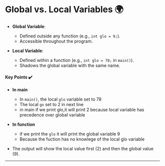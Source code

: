 
# Global vs. Local Variables 🌍
- **Global Variable**: 
  - Defined outside any function (e.g., `int glo = 9;`). 
  - Accessible throughout the program.

- **Local Variable**: 
  - Defined within a function (e.g., `int glo = 78;` in `main()`).
  - Shadows the global variable with the same name.

#### Key Points ✔️
- **In main**
  - In `main()`, the local `glo` variable set to 78
  - The local `go` set to 2 in next line
  - in main if we print glo,it will print 2 because local variable has precedence over global variable

- **In function**
  - if we print the `glo` it will print the global variable 9
  - Because the fuction has no knowlege of the local glo variable

- The output will show the local value first (2) and then the global value (9).

---

